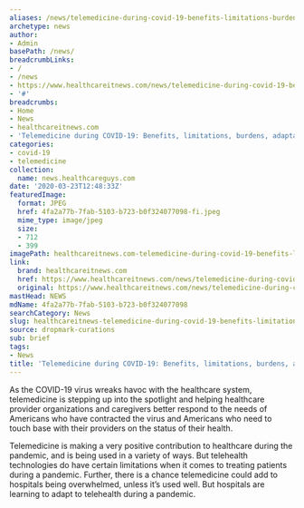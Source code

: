 ```yaml
---
aliases: /news/telemedicine-during-covid-19-benefits-limitations-burdens-adaptation
archetype: news
author:
- Admin
basePath: /news/
breadcrumbLinks:
- /
- /news
- https://www.healthcareitnews.com/news/telemedicine-during-covid-19-benefits-limitations-burdens-adaptation
- '#'
breadcrumbs:
- Home
- News
- healthcareitnews.com
- 'Telemedicine during COVID-19: Benefits, limitations, burdens, adaptation'
categories:
- covid-19
- telemedicine
collection:
  name: news.healthcareguys.com
date: '2020-03-23T12:48:33Z'
featuredImage:
  format: JPEG
  href: 4fa2a77b-7fab-5103-b723-b0f324077098-fi.jpeg
  mime_type: image/jpeg
  size:
  - 712
  - 399
imagePath: healthcareitnews.com-telemedicine-during-covid-19-benefits-limitations-burdens-adaptation
link:
  brand: healthcareitnews.com
  href: https://www.healthcareitnews.com/news/telemedicine-during-covid-19-benefits-limitations-burdens-adaptation
  original: https://www.healthcareitnews.com/news/telemedicine-during-covid-19-benefits-limitations-burdens-adaptation
mastHead: NEWS
mdName: 4fa2a77b-7fab-5103-b723-b0f324077098
searchCategory: News
slug: healthcareitnews-telemedicine-during-covid-19-benefits-limitations-burdens-adaptation
source: dropmark-curations
sub: brief
tags:
- News
title: 'Telemedicine during COVID-19: Benefits, limitations, burdens, adaptation'
---
```


As the COVID-19 virus wreaks havoc with the healthcare system, telemedicine is stepping up into the spotlight and helping healthcare provider organizations and caregivers better respond to the needs of Americans who have contracted the virus and Americans who need to touch base with their providers on the status of their health.

Telemedicine is making a very positive contribution to healthcare during the pandemic, and is being used in a variety of ways. But telehealth technologies do have certain limitations when it comes to treating patients during a pandemic. Further, there is a chance telemedicine could add to hospitals being overwhelmed, unless it’s used well. But hospitals are learning to adapt to telehealth during a pandemic.